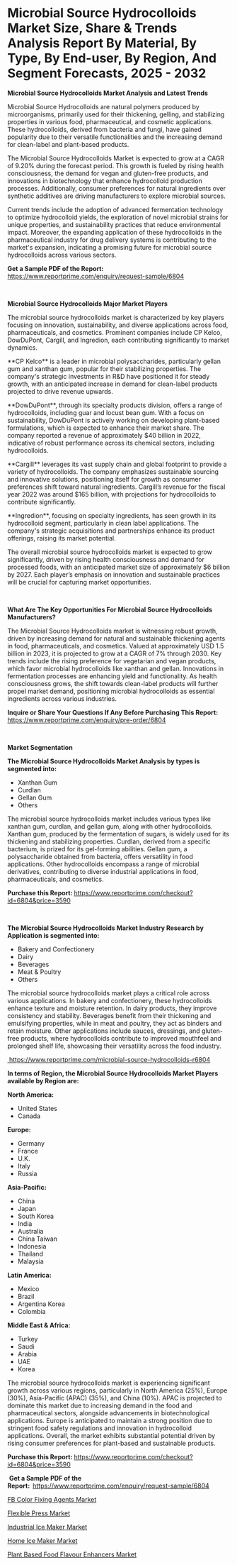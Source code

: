 <p><h1>Microbial Source Hydrocolloids Market Size, Share & Trends Analysis Report By Material, By Type, By End-user, By Region, And Segment Forecasts, 2025 - 2032</h1></p><p><strong>Microbial Source Hydrocolloids Market Analysis and Latest Trends</strong></p>
<p><p>Microbial Source Hydrocolloids are natural polymers produced by microorganisms, primarily used for their thickening, gelling, and stabilizing properties in various food, pharmaceutical, and cosmetic applications. These hydrocolloids, derived from bacteria and fungi, have gained popularity due to their versatile functionalities and the increasing demand for clean-label and plant-based products.</p><p>The Microbial Source Hydrocolloids Market is expected to grow at a CAGR of 9.20% during the forecast period. This growth is fueled by rising health consciousness, the demand for vegan and gluten-free products, and innovations in biotechnology that enhance hydrocolloid production processes. Additionally, consumer preferences for natural ingredients over synthetic additives are driving manufacturers to explore microbial sources.</p><p>Current trends include the adoption of advanced fermentation technology to optimize hydrocolloid yields, the exploration of novel microbial strains for unique properties, and sustainability practices that reduce environmental impact. Moreover, the expanding application of these hydrocolloids in the pharmaceutical industry for drug delivery systems is contributing to the market's expansion, indicating a promising future for microbial source hydrocolloids across various sectors.</p></p>
<p><strong>Get a Sample PDF of the Report:&nbsp;</strong> <a href="https://www.reportprime.com/enquiry/request-sample/6804?utm_campaign=1896&utm_medium=2&utm_source=Github&utm_content=ia&utm_term=19032025&utm_id=microbial-source-hydrocolloids">https://www.reportprime.com/enquiry/request-sample/6804</a></p>
<p>&nbsp;</p>
<p><strong>Microbial Source Hydrocolloids Major Market Players</strong></p>
<p><p>The microbial source hydrocolloids market is characterized by key players focusing on innovation, sustainability, and diverse applications across food, pharmaceuticals, and cosmetics. Prominent companies include CP Kelco, DowDuPont, Cargill, and Ingredion, each contributing significantly to market dynamics.</p><p>**CP Kelco** is a leader in microbial polysaccharides, particularly gellan gum and xanthan gum, popular for their stabilizing properties. The company's strategic investments in R&D have positioned it for steady growth, with an anticipated increase in demand for clean-label products projected to drive revenue upwards.</p><p>**DowDuPont**, through its specialty products division, offers a range of hydrocolloids, including guar and locust bean gum. With a focus on sustainability, DowDuPont is actively working on developing plant-based formulations, which is expected to enhance their market share. The company reported a revenue of approximately $40 billion in 2022, indicative of robust performance across its chemical sectors, including hydrocolloids.</p><p>**Cargill** leverages its vast supply chain and global footprint to provide a variety of hydrocolloids. The company emphasizes sustainable sourcing and innovative solutions, positioning itself for growth as consumer preferences shift toward natural ingredients. Cargill’s revenue for the fiscal year 2022 was around $165 billion, with projections for hydrocolloids to contribute significantly.</p><p>**Ingredion**, focusing on specialty ingredients, has seen growth in its hydrocolloid segment, particularly in clean label applications. The company's strategic acquisitions and partnerships enhance its product offerings, raising its market potential. </p><p>The overall microbial source hydrocolloids market is expected to grow significantly, driven by rising health consciousness and demand for processed foods, with an anticipated market size of approximately $6 billion by 2027. Each player’s emphasis on innovation and sustainable practices will be crucial for capturing market opportunities.</p></p>
<p>&nbsp;</p>
<p><strong>What Are The Key Opportunities For Microbial Source Hydrocolloids Manufacturers?</strong></p>
<p><p>The Microbial Source Hydrocolloids market is witnessing robust growth, driven by increasing demand for natural and sustainable thickening agents in food, pharmaceuticals, and cosmetics. Valued at approximately USD 1.5 billion in 2023, it is projected to grow at a CAGR of 7% through 2030. Key trends include the rising preference for vegetarian and vegan products, which favor microbial hydrocolloids like xanthan and gellan. Innovations in fermentation processes are enhancing yield and functionality. As health consciousness grows, the shift towards clean-label products will further propel market demand, positioning microbial hydrocolloids as essential ingredients across various industries.</p></p>
<p><strong>Inquire or Share Your Questions If Any Before Purchasing This Report:</strong> <a href="https://www.reportprime.com/enquiry/pre-order/6804?utm_campaign=1896&utm_medium=2&utm_source=Github&utm_content=ia&utm_term=19032025&utm_id=microbial-source-hydrocolloids">https://www.reportprime.com/enquiry/pre-order/6804</a></p>
<p>&nbsp;</p>
<p><strong>Market Segmentation</strong></p>
<p><strong>The Microbial Source Hydrocolloids Market Analysis by types is segmented into:</strong></p>
<p><ul><li>Xanthan Gum</li><li>Curdlan</li><li>Gellan Gum</li><li>Others</li></ul></p>
<p><p>The microbial source hydrocolloids market includes various types like xanthan gum, curdlan, and gellan gum, along with other hydrocolloids. Xanthan gum, produced by the fermentation of sugars, is widely used for its thickening and stabilizing properties. Curdlan, derived from a specific bacterium, is prized for its gel-forming abilities. Gellan gum, a polysaccharide obtained from bacteria, offers versatility in food applications. Other hydrocolloids encompass a range of microbial derivatives, contributing to diverse industrial applications in food, pharmaceuticals, and cosmetics.</p></p>
<p><strong>Purchase this Report:&nbsp;</strong><a href="https://www.reportprime.com/checkout?id=6804&price=3590&utm_campaign=1896&utm_medium=2&utm_source=Github&utm_content=ia&utm_term=19032025&utm_id=microbial-source-hydrocolloids">https://www.reportprime.com/checkout?id=6804&price=3590</a></p>
<p>&nbsp;</p>
<p><strong>The Microbial Source Hydrocolloids Market Industry Research by Application is segmented into:</strong></p>
<p><ul><li>Bakery and Confectionery</li><li>Dairy</li><li>Beverages</li><li>Meat & Poultry</li><li>Others</li></ul></p>
<p><p>The microbial source hydrocolloids market plays a critical role across various applications. In bakery and confectionery, these hydrocolloids enhance texture and moisture retention. In dairy products, they improve consistency and stability. Beverages benefit from their thickening and emulsifying properties, while in meat and poultry, they act as binders and retain moisture. Other applications include sauces, dressings, and gluten-free products, where hydrocolloids contribute to improved mouthfeel and prolonged shelf life, showcasing their versatility across the food industry.</p></p>
<p><a href="https://www.reportprime.com/microbial-source-hydrocolloids-r6804?utm_campaign=1896&utm_medium=2&utm_source=Github&utm_content=ia&utm_term=19032025&utm_id=microbial-source-hydrocolloids">&nbsp;https://www.reportprime.com/microbial-source-hydrocolloids-r6804</a></p>
<p><strong>In terms of Region, the Microbial Source Hydrocolloids Market Players available by Region are:</strong></p>
<p>
    <p> <strong> North America: </strong>
        <ul>
            <li>United States</li>
            <li>Canada</li>
        </ul>
        </p> 
    <p> <strong> Europe: </strong>
        <ul>
            <li>Germany</li>
            <li>France</li>
            <li>U.K.</li>
            <li>Italy</li>
            <li>Russia</li>
        </ul>
        </p> 
    <p> <strong> Asia-Pacific: </strong>
        <ul>
            <li>China</li>
            <li>Japan</li>
            <li>South Korea</li>
            <li>India</li>
            <li>Australia</li>
            <li>China Taiwan</li>
            <li>Indonesia</li>
            <li>Thailand</li>
            <li>Malaysia</li>
        </ul>
        </p> 
    <p> <strong> Latin America: </strong>
        <ul>
            <li>Mexico</li>
            <li>Brazil</li>
            <li>Argentina Korea</li>
            <li>Colombia</li>
        </ul>
        </p> 
    <p> <strong> Middle East & Africa: </strong>
        <ul>
            <li>Turkey</li>
            <li>Saudi</li>
            <li>Arabia</li>
            <li>UAE</li>
            <li>Korea</li>
        </ul>
    </p>
    </p>
<p><p>The microbial source hydrocolloids market is experiencing significant growth across various regions, particularly in North America (25%), Europe (30%), Asia-Pacific (APAC) (35%), and China (10%). APAC is projected to dominate this market due to increasing demand in the food and pharmaceutical sectors, alongside advancements in biotechnological applications. Europe is anticipated to maintain a strong position due to stringent food safety regulations and innovation in hydrocolloid applications. Overall, the market exhibits substantial potential driven by rising consumer preferences for plant-based and sustainable products.</p></p>
<p><strong>Purchase this Report: </strong><a href="https://www.reportprime.com/checkout?id=6804&price=3590&utm_campaign=1896&utm_medium=2&utm_source=Github&utm_content=ia&utm_term=19032025&utm_id=microbial-source-hydrocolloids">https://www.reportprime.com/checkout?id=6804&price=3590</a></p>
<p>&nbsp;<strong>Get a Sample PDF of the Report:&nbsp;&nbsp;</strong><a href="https://www.reportprime.com/enquiry/request-sample/6804?utm_campaign=1896&utm_medium=2&utm_source=Github&utm_content=ia&utm_term=19032025&utm_id=microbial-source-hydrocolloids">https://www.reportprime.com/enquiry/request-sample/6804</a></p>
<p><strong></strong></p>
<p><p><a href="https://github.com/alablisepah/Market-Research-Report-List-1/blob/main/fb-color-fixing-agents-market.md?utm_campaign=1896&utm_medium=2&utm_source=Github&utm_content=ia&utm_term=19032025&utm_id=microbial-source-hydrocolloids">FB Color Fixing Agents Market</a></p><p><a href="https://www.linkedin.com/pulse/flexible-press-market-forecasts-trends-impact-analysis-2025-xkswc?utm_campaign=1896&utm_medium=2&utm_source=Github&utm_content=ia&utm_term=19032025&utm_id=microbial-source-hydrocolloids">Flexible Press Market</a></p><p><a href="https://www.linkedin.com/pulse/exploring-industrial-ice-maker-market-projected-growth-asp-hoegc?utm_campaign=1896&utm_medium=2&utm_source=Github&utm_content=ia&utm_term=19032025&utm_id=microbial-source-hydrocolloids">Industrial Ice Maker Market</a></p><p><a href="https://www.linkedin.com/pulse/comprehensive-study-home-ice-makermarket-segmentation-z7b9c?utm_campaign=1896&utm_medium=2&utm_source=Github&utm_content=ia&utm_term=19032025&utm_id=microbial-source-hydrocolloids">Home Ice Maker Market</a></p><p><a href="https://github.com/bauzolesco/Market-Research-Report-List-1/blob/main/plant-based-food-flavour-enhancers-market.md?utm_campaign=1896&utm_medium=2&utm_source=Github&utm_content=ia&utm_term=19032025&utm_id=microbial-source-hydrocolloids">Plant Based Food Flavour Enhancers Market</a></p></p>